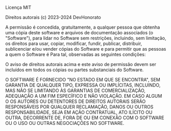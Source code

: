 Licença MIT

Direitos autorais (c) 2023-2024 DevHonorato

A permissão é concedida, gratuitamente, a qualquer pessoa que obtenha uma cópia deste software e arquivos de documentação associados (o "Software"), para lidar no Software sem restrições, incluindo, sem limitação, os direitos para usar, copiar, modificar, fundir, publicar, distribuir, sublicenciar e/ou vender cópias do Software e para permitir que as pessoas a quem o Software é Para tal, observadas as seguintes condições:

O aviso de direitos autorais acima e este aviso de permissão devem ser incluídos em todos os cópias ou partes substanciais do Software.

O SOFTWARE É FORNECIDO "NO ESTADO EM QUE SE ENCONTRA", SEM GARANTIA DE QUALQUER TIPO, EXPRESSA OU IMPLÍCITAS, INCLUINDO, MAS NÃO SE LIMITANDO ÀS GARANTIAS DE COMERCIALIZAÇÃO, ADEQUAÇÃO A UM FIM ESPECÍFICO E NÃO VIOLAÇÃO. EM CASO ALGUM O OS AUTORES OU DETENTORES DE DIREITOS AUTORAIS SERÃO RESPONSÁVEIS POR QUALQUER RECLAMAÇÃO, DANOS OU OUTROS RESPONSABILIDADE, SEJA EM AÇÃO CONTRATUAL, ATO ILÍCITO OU OUTRA, DECORRENTE DE, FORA DE OU EM CONEXÃO COM O SOFTWARE OU O USO OU OUTRAS NEGOCIAÇÕES NO SOFTWARE.
